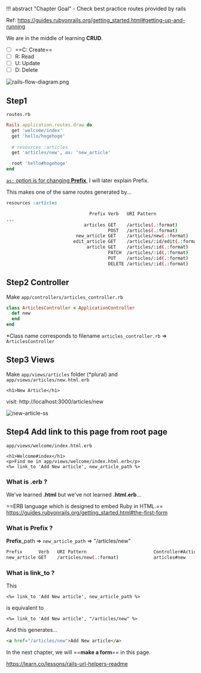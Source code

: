 !!! abstract "Chapter Goal"
    - Check best practice routes provided by rails

Ref: https://guides.rubyonrails.org/getting_started.html#getting-up-and-running

We are in the middle of learning **CRUD**.

* [ ] ==C: Create==
* [ ] R: Read
* [ ] U: Update
* [ ] D: Delete

![rails-flow-diagram.png](https://coderhackers-1304676641.cos.ap-tokyo.myqcloud.com/the-complete-webdev-with-rails-2020/rails-guide-basics/rails-flow-diagram.png)

## Step1
`routes.rb`

```ruby hl_lines="6"
Rails.application.routes.draw do
  get 'welcome/index'
  get 'hello/hogehoge'
  
  # resources :articles
  get 'articles/new', as: 'new_article'

  root 'hello#hogehoge'
end
```

[`as:` option is for changing **Prefix**](https://guides.rubyonrails.org/routing.html#naming-routes), I will later explain Prefix.

This makes one of the same routes generated by...

```ruby
resources :articles
```

```bash hl_lines="5"
                               Prefix Verb   URI Pattern                                                                              Controller#Action
...
                             articles GET    /articles(.:format)                                                                      articles#index
                                      POST   /articles(.:format)                                                                      articles#create
                          new_article GET    /articles/new(.:format)                                                                  articles#new
                         edit_article GET    /articles/:id/edit(.:format)                                                             articles#edit
                              article GET    /articles/:id(.:format)                                                                  articles#show
                                      PATCH  /articles/:id(.:format)                                                                  articles#update
                                      PUT    /articles/:id(.:format)                                                                  articles#update
                                      DELETE /articles/:id(.:format)                                                                  articles#destroy
```

## Step2 Controller
Make `app/controllers/articles_controller.rb`
```ruby
class ArticlesController < ApplicationController
  def new
  end
end
```
*Class name corresponds to filename
`articles_controller.rb` => `ArticlesController`

## Step3 Views
Make `app/views/articles` folder (*plural) and `app/views/articles/new.html.erb`
```erb
<h1>New Article</h1>
```

visit: http://localhost:3000/articles/new

![new-article-ss](https://coderhackers-1304676641.cos.ap-tokyo.myqcloud.com/the-complete-webdev-with-rails-2020/rails-guide-basics/new-article-ss.png)


## Step4 Add link to this page from root page

`app/views/welcome/index.html.erb`
```erb
<h1>Welcome#index</h1>
<p>Find me in app/views/welcome/index.html.erb</p>
<%= link_to 'Add New article', new_article_path %>
```

### What is .erb ?
We've learned **.html** but we've not learned **.html.erb**...

==ERB language which is designed to embed Ruby in HTML.==
https://guides.rubyonrails.org/getting_started.html#the-first-form

### What is Prefix ?

**Prefix**_path => `new_article_path` => "/articles/new"

```bash hl_lines="5"
Prefix      Verb   URI Pattern                         Controller#Action
new_article GET    /articles/new(.:format)             articles#new
```

### What is link_to ?

This
```
<%= link_to 'Add New article', new_article_path %>
```

is equivalent to

```
<%= link_to 'Add New article', "/articles/new" %>
```

And this generates...

```html
<a href="/articles/new">Add New article</a>
```


In the next chapter, we will ==**make a form**== in this page.


https://learn.co/lessons/rails-url-helpers-readme